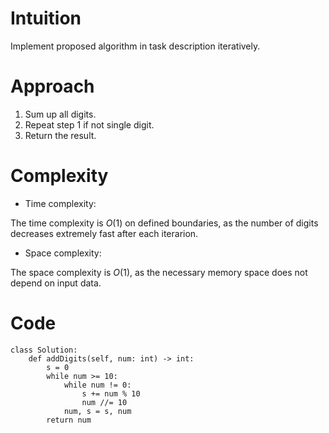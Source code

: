 # Intuition
<!-- Describe your first thoughts on how to solve this problem. -->
Implement proposed algorithm in task description iteratively.

# Approach
<!-- Describe your approach to solving the problem. -->
1. Sum up all digits.
2. Repeat step 1 if not single digit.
3. Return the result.

# Complexity
- Time complexity:
<!-- Add your time complexity here, e.g. $$O(n)$$ -->
The time complexity is $O(1)$ on defined boundaries, as the number of digits decreases extremely fast after each iterarion.

- Space complexity:
<!-- Add your space complexity here, e.g. $$O(n)$$ -->
The space complexity is $O(1)$, as the necessary memory space does not depend on input data.

# Code
```
class Solution:
    def addDigits(self, num: int) -> int:
        s = 0
        while num >= 10:
            while num != 0:
                s += num % 10
                num //= 10
            num, s = s, num
        return num
```